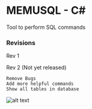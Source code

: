 # MEMUSQL - C#

Tool to perform SQL commands

### Revisions

Rev 1

Rev 2 (Not yet released)
```
Remove Bugs
Add more helpful commands
Show all tables in database
```

![alt text](https://i.imgur.com/VfAYzKZ.png)
